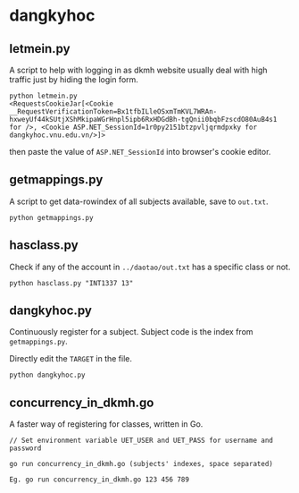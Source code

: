 # dangkyhoc

## letmein.py

A script to help with logging in as dkmh website usually deal with high traffic just by hiding the login form.

```
python letmein.py
<RequestsCookieJar[<Cookie __RequestVerificationToken=Bx1tfbILleOSxmTmKVL7WRAn-hxweyUf44kSUtjXShMkipaWGrHnpl5ipb6RxHDGdBh-tgQnii0bqbFzscdO80AuB4s1 for />, <Cookie ASP.NET_SessionId=1r0py2151btzpvljqrmdpxky for dangkyhoc.vnu.edu.vn/>]>
```

then paste the value of `ASP.NET_SessionId` into browser's cookie editor.

## getmappings.py

A script to get data-rowindex of all subjects available, save to `out.txt`.

```
python getmappings.py
```

## hasclass.py

Check if any of the account in `../daotao/out.txt` has a specific class or not.

```
python hasclass.py "INT1337 13"
```

## dangkyhoc.py

Continuously register for a subject. Subject code is the index from `getmappings.py`.

Directly edit the `TARGET` in the file.

```
python dangkyhoc.py
```

## concurrency_in_dkmh.go

A faster way of registering for classes, written in Go.

```
// Set environment variable UET_USER and UET_PASS for username and password

go run concurrency_in_dkmh.go (subjects' indexes, space separated)

Eg. go run concurrency_in_dkmh.go 123 456 789
```